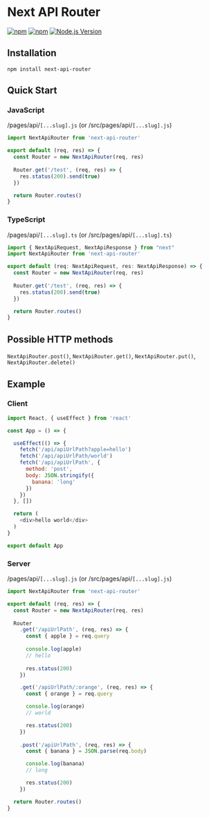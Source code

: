 # Next API Router

[![npm](https://img.shields.io/npm/v/next-api-router.svg)](https://www.npmjs.com/package/next-api-router)
[![npm](https://img.shields.io/npm/dm/next-api-router.svg)](https://www.npmjs.com/package/next-api-router)
[![Node.js Version](https://img.shields.io/node/v/next-api-router.svg?style=flat)](http://nodejs.org/download/)

## Installation
```
npm install next-api-router
```

## Quick Start
### JavaScript
/pages/api/`[...slug].js` (or /src/pages/api/`[...slug].js`)
```js
import NextApiRouter from 'next-api-router'

export default (req, res) => {
  const Router = new NextApiRouter(req, res)
  
  Router.get('/test', (req, res) => {
    res.status(200).send(true)
  })

  return Router.routes()
}
```
### TypeScript
/pages/api/`[...slug].ts` (or /src/pages/api/`[...slug].ts`)
```js
import { NextApiRequest, NextApiResponse } from "next"
import NextApiRouter from 'next-api-router'

export default (req: NextApiRequest, res: NextApiResponse) => {
  const Router = new NextApiRouter(req, res)
  
  Router.get('/test', (req, res) => {
    res.status(200).send(true)
  })

  return Router.routes()
}
```

## Possible HTTP methods
`NextApiRouter.post()`, `NextApiRouter.get()`, `NextApiRouter.put()`, `NextApiRouter.delete()`

## Example

### Client
```js
import React, { useEffect } from 'react'

const App = () => {

  useEffect(() => {
    fetch('/api/apiUrlPath?apple=hello')
    fetch('/api/apiUrlPath/world')
    fetch('/api/apiUrlPath', {
      method: 'post',
      body: JSON.stringify({
        banana: 'long'
      })
    })
  }, [])

  return (
    <div>hello world</div>
  )
}

export default App
```

### Server
/pages/api/`[...slug].js` (or /src/pages/api/`[...slug].js`)
```js
import NextApiRouter from 'next-api-router'

export default (req, res) => {
  const Router = new NextApiRouter(req, res)
  
  Router
    .get('/apiUrlPath', (req, res) => {
      const { apple } = req.query
      
      console.log(apple)
      // hello
      
      res.status(200)
    })

    .get('/apiUrlPath/:orange', (req, res) => {
      const { orange } = req.query

      console.log(orange)
      // world

      res.status(200)
    })
    
    .post('/apiUrlPath', (req, res) => {
      const { banana } = JSON.parse(req.body)

      console.log(banana)
      // long

      res.status(200)
    })

  return Router.routes()
}
```